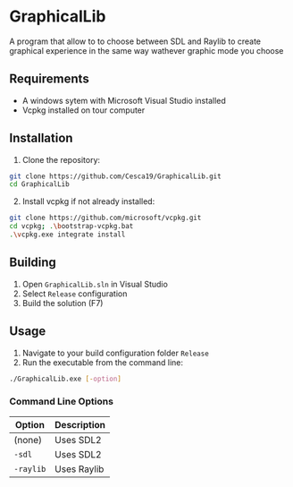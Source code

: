 # GraphicalLib
A program that allow to to choose between SDL and Raylib to create graphical experience in the same way wathever graphic mode you choose

## Requirements
* A windows sytem with Microsoft Visual Studio installed
* Vcpkg installed on tour computer

## Installation
1. Clone the repository:
```bash
git clone https://github.com/Cesca19/GraphicalLib.git
cd GraphicalLib
```

2. Install vcpkg if not already installed:
```bash
git clone https://github.com/microsoft/vcpkg.git
cd vcpkg; .\bootstrap-vcpkg.bat
.\vcpkg.exe integrate install
```

## Building
1. Open `GraphicalLib.sln` in Visual Studio
2. Select `Release` configuration
3. Build the solution (F7)

## Usage
1. Navigate to your build configuration folder `Release`
2. Run the executable from the command line:

```bash
./GraphicalLib.exe [-option]
```

### Command Line Options

| Option    | Description          | 
|-----------|---------------------|
| (none)    | Uses SDL2           |
| `-sdl`    | Uses SDL2           |
| `-raylib` | Uses Raylib         |


